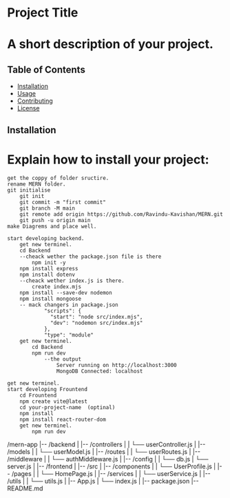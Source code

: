 # Project Title

# A short description of your project.

## Table of Contents
- [Installation](#installation)
- [Usage](#usage)
- [Contributing](#contributing)
- [License](#license)

## Installation

# Explain how to install your project:
    get the coppy of folder sructire.
    rename MERN folder.
    git initialise
        git init
        git commit -m "first commit"
        git branch -M main
        git remote add origin https://github.com/Ravindu-Kavishan/MERN.git
        git push -u origin main
    make Diagrems and place well.

    start developing backend.
        get new terminel.
        cd Backend
        --cheack wether the package.json file is there
            npm init -y
        npm install express
        npm install dotenv
        --cheack wether index.js is there.
            create index.mjs
        npm install --save-dev nodemon
        npm install mongoose
        -- mack changers in package.json
                "scripts": {
                  "start": "node src/index.mjs",
                  "dev": "nodemon src/index.mjs"
                },
                "type": "module"
        get new terminel.
            cd Backend
            npm run dev
                --the output
                    Server running on http://localhost:3000
                    MongoDB Connected: localhost

    get new terminel.
    start developing Frountend
        cd Frountend
        npm create vite@latest
        cd your-project-name  (optinal)
        npm install
        npm install react-router-dom
        get new terminel.
            npm run dev




/mern-app
|-- /backend
|    |-- /controllers
|    |    └── userController.js
|    |-- /models
|    |    └── userModel.js
|    |-- /routes
|    |    └── userRoutes.js
|    |-- /middleware
|    |    └── authMiddleware.js
|    |-- /config
|    |    └── db.js
|    └── server.js
|
|-- /frontend
|    |-- /src
|         |-- /components
|         |    └── UserProfile.js
|         |-- /pages
|         |    └── HomePage.js
|         |-- /services
|         |    └── userService.js
|         |-- /utils
|         |    └── utils.js
|         |-- App.js
|         └── index.js
|
|-- package.json
|-- README.md
